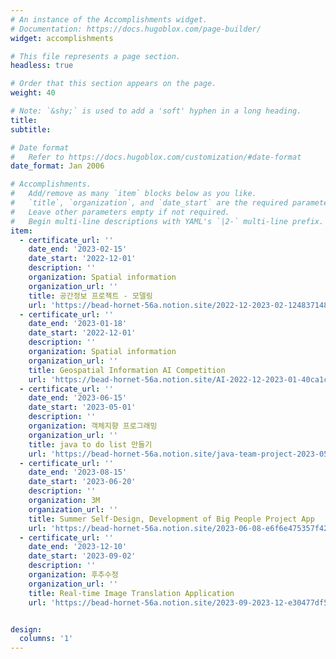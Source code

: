 ```yaml
---
# An instance of the Accomplishments widget.
# Documentation: https://docs.hugoblox.com/page-builder/
widget: accomplishments

# This file represents a page section.
headless: true

# Order that this section appears on the page.
weight: 40

# Note: `&shy;` is used to add a 'soft' hyphen in a long heading.
title: 
subtitle:

# Date format
#   Refer to https://docs.hugoblox.com/customization/#date-format
date_format: Jan 2006

# Accomplishments.
#   Add/remove as many `item` blocks below as you like.
#   `title`, `organization`, and `date_start` are the required parameters.
#   Leave other parameters empty if not required.
#   Begin multi-line descriptions with YAML's `|2-` multi-line prefix.
item:
  - certificate_url: ''
    date_end: '2023-02-15'
    date_start: '2022-12-01'
    description: ''
    organization: Spatial information
    organization_url: ''
    title: 공간정보 프로젝트 - 모델링
    url: 'https://bead-hornet-56a.notion.site/2022-12-2023-02-124837148e53466bbbbc15c1a66dc405?pvs=4'
  - certificate_url: ''
    date_end: '2023-01-18'
    date_start: '2022-12-01'
    description: ''
    organization: Spatial information
    organization_url: ''
    title: Geospatial Information AI Competition
    url: 'https://bead-hornet-56a.notion.site/AI-2022-12-2023-01-40ca1cabe58248ae84ee0f1ef082bb87'
  - certificate_url: ''
    date_end: '2023-06-15'
    date_start: '2023-05-01'
    description: ''
    organization: 객체지향 프로그래밍
    organization_url: ''
    title: java to do list 만들기 
    url: 'https://bead-hornet-56a.notion.site/java-team-project-2023-05-06-15-d63c3805214240cdbf6abef23f77a7ea?pvs=4'
  - certificate_url: ''
    date_end: '2023-08-15'
    date_start: '2023-06-20'
    description: ''
    organization: 3M
    organization_url: ''
    title: Summer Self-Design, Development of Big People Project App
    url: 'https://bead-hornet-56a.notion.site/2023-06-08-e6f6e475357f42eab892f3018fb285da?pvs=4'
  - certificate_url: ''
    date_end: '2023-12-10'
    date_start: '2023-09-02'
    description: ''
    organization: 후추수정 
    organization_url: ''
    title: Real-time Image Translation Application
    url: 'https://bead-hornet-56a.notion.site/2023-09-2023-12-e30477df581246af8cf88b6ec92a901b'


design:
  columns: '1'
---
```

